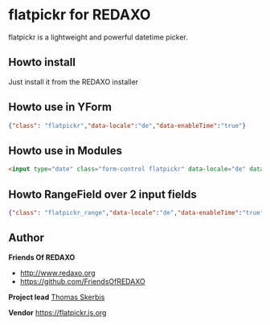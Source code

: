 # flatpickr for REDAXO

flatpickr is a lightweight and powerful datetime picker.

## Howto install

Just install it from the REDAXO installer

## Howto use in YForm

```json
{"class": "flatpickr","data-locale":"de","data-enableTime":"true"}
```

## Howto use in Modules

```html
<input type="date" class="form-control flatpickr" data-locale="de" data-anableTime="true" name="REX_INPUT_VALUE[1]" value="REX_VALUE[1]">
```

## Howto RangeField over 2 input fields 

```json
{"class": "flatpickr_range","data-locale":"de","data-enableTime":"true", "data-rangefield":"#id"}
```

## Author

**Friends Of REDAXO**

* http://www.redaxo.org
* https://github.com/FriendsOfREDAXO

**Project lead**
[Thomas Skerbis](https://github.com/skerbis)

**Vendor**
https://flatpickr.js.org
